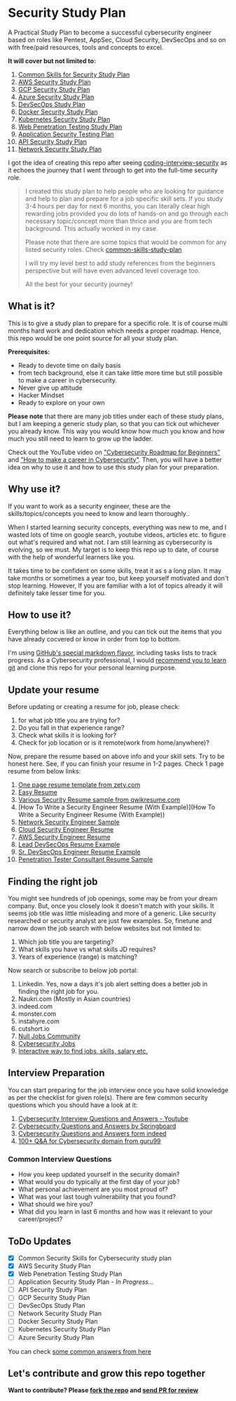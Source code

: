 # Security Study Plan

A Practical Study Plan to become a successful cybersecurity engineer based on roles like Pentest, AppSec, Cloud Security, DevSecOps and so on with free/paid resources, tools and concepts to excel.

**It will cover but not limited to:**

1. [Common Skills for Security Study Plan](common-skills-study-plan.md)
2. [AWS Security Study Plan](aws-security-study-plan.md)
3. [GCP Security Study Plan](gcp-security-study-plan.md)
4. [Azure Security Study Plan](azure-security-study-plan.md)
5. [DevSecOps Study Plan](devsecops-study-plan.md)
6. [Docker Security Study Plan](docker-security-study-plan.md)
7. [Kubernetes Security Study Plan](kubernetes-security-study-plan.md)
8. [Web Penetration Testing Study Plan](web-pentest-study-plan.md)
9. [Application Security Testing Plan](application-security-study-plan.md)
10. [API Security Study Plan](api-security-study-plan.md)
11. [Network Security Study Plan](network-security-study-plan.md)

I got the idea of creating this repo after seeing [coding-interview-security](https://github.com/jwasham/coding-interview-university) as it echoes the journey that I went through to get into the full-time security role.

>I created this study plan to help people who are looking for guidance and help to plan and prepare for a job specific skill sets.
If you study 3-4 hours per day for next 6 months, you can literally clear high rewarding jobs provided you do lots of hands-on and go through each necessary topic/concept more than thrice and you are from tech background. This actually worked in my case.
>
>Please note that there are some topics that would be common for any listed security roles. Check [common-skills-study-plan](common-skills-study-plan.md)
>
>I will try my level best to add study references from the beginners perspective but will have even advanced level coverage too.
>
>All the best for your security journey!


## What is it?
This is to give a study plan to prepare for a specific role. It is of course multi months hard work and dedication which needs a proper roadmap. 
Hence, this repo would be one point source for all your study plan.

**Prerequisites:**
- Ready to devote time on daily basis
- from tech background, else it can take little more time but still possible to make a career in cybersecurity.
- Never give up attitude
- Hacker Mindset
- Ready to explore on your own

**Please note** that there are many job titles under each of these study plans, but I am keeping a generic study plan, so that you can tick out whichever you already know. This way you would know how much you know and how much you still need to learn to grow up the ladder.

Check out the YouTube video on ["Cybersecurity Roadmap for Beginners"](https://www.youtube.com/watch?v=-qklv1WXdmo) and ["How to make a career in Cybersecurity"](https://www.youtube.com/watch?v=TPoI1vwcdxo&list=PLRTsCutScZnzN66sG_X9GyJFt-kkKoksi&index=5).
Then, you will have a better idea on why to use it and how to use this study plan for your preparation.

## Why use it?
If you want to work as a security engineer, these are the skills/topics/concepts you need to know and learn thoroughly..

When I started learning security concepts, everything was new to me, and I wasted lots of time on google search, youtube videos, articles etc. to figure out what's required and what not.
I am still learning as cybersecurity is evolving, so we must. My target is to keep this repo up to date, of course with the help of wonderful learners like you.

It takes time to be confident on some skills, treat it as s a long plan. It may take months or sometimes a year too, but keep yourself motivated and don't stop learning. 
However, If you are familiar with a lot of topics already it will definitely take lesser time for you.

## How to use it?
Everything below is like an outline, and you can tick out the items that you have already cocvered or know in order from top to bottom.

I'm using [GitHub's special markdown flavor](https://guides.github.com/features/mastering-markdown/#GitHub-flavored-markdown), including tasks lists to track progress.
As a Cybersecurity professional, I would [recommend you to learn git](https://www.udemy.com/course/git-basics-for-everyone) and clone this repo for your personal learning purpose.

## Update your resume
Before updating or creating a resume for job, please check:
1. for what job title you are trying for?
2. Do you fall in that experience range?
3. Check what skills it is looking for?
4. Check for job location or is it remote(work from home/anywhere)?

Now, prepare the resume based on above info and your skill sets. Try to be honest here.
See, if you can finish your resume in 1-2 pages. Check 1 page resume from below links:
1. [One page resume template from zety.com](https://zety.com/blog/one-page-resume-templates)
2. [Easy Resume](https://www.easyresume.io/)
3. [Various Security Resume sample from qwikresume.com](https://www.qwikresume.com/resume-samples/security-engineer/)
4. [How To Write a Security Engineer Resume (With Example)](How To Write a Security Engineer Resume (With Example))
5. [Network Security Engineer Sample](https://enhancv.com/resume-examples/network-security-engineer/)
6. [Cloud Security Engineer Resume](https://www.hireitpeople.com/resume-database/68-network-and-systems-administrators-resumes/138883-cloud-security-engineer-resume)
7. [AWS Security Engineer Resume](https://www.livecareer.com/resume-search/r/aws-solutions-architect-cloud-security-engineer-dfe9b3bd87d04311bcb32119da547271)
8. [Lead DevSecOps Resume Example](https://www.livecareer.com/resume-search/r/lead-devsecops-engineer-53a226a3bebc4987af0dea7ce0c6740b)
9. [Sr. DevSecOps Engineer Resume Example](https://www.livecareer.com/resume-search/r/sr-devsecops-engineer-81ad059140cf43fda69e77d614d65685)
10. [Penetration Tester Consultant Resume Sample](https://www.livecareer.com/resume-search/r/penetration-tester-consultant-25926a15cbac482883f8d00d26da0d86)

## Finding the right job
You might see hundreds of job openings, some may be from your dream company. But, once you closely look it doesn't match with your skills. It seems job title was little misleading and more of a generic. Like security researched or security analyst are just few examples.
So, finetune and narrow down the job search with below websites but not limited to:
1. Which job title you are targeting?
2. What skills you have vs what skills JD requires?
3. Years of experience (range) is matching?

Now search or subscribe to below job portal:
1. Linkedin. Yes, now a days it's job alert setting does a better job in finding the right job for you.
2. Naukri.com (Mostly in Asian countries)
3. indeed.com
4. monster.com
5. instahyre.com
6. cutshort.io
7. [Null Jobs Community](https://jobs.null.community/)
8. [Cybersecurity Jobs](https://www.cybersecurityjobs.com/)
9. [Interactive way to find jobs, skills, salary etc.](https://www.cyberseek.org/pathway.html)

## Interview Preparation
You can start preparing for the job interview once you have solid knowledge as per the checklist for given role(s). There are few common security questions which you should have a look at it:
1. [Cybersecurity Interview Questions and Answers - Youtube](https://www.youtube.com/watch?v=q5pQ_YtJWpA)
2. [Cybersecurity Questions and Answers by Springboard](https://www.springboard.com/blog/cybersecurity/25-cybersecurity-job-interview-questions-and-answers/)
3. [Cybersecurity Questions and Answers form indeed](https://in.indeed.com/career-advice/interviewing/cyber-security-interview-questions)
4. [100+ Q&A for Cybersecurity domain from guru99](https://www.guru99.com/cyber-security-interview-questions.html)

### Common Interview Questions
* How you keep updated yourself in the security domain?
* What would you do typically at the first day of your job? 
* What personal achievement are you most proud of?
* What was your last tough vulnerability that you found?
* What should we hire you?
* What did you learn in last 6 months and how was it relevant to your career/project?

## ToDo Updates
- [x] Common Security Skills for Cybersecurity study plan
- [x] AWS Security Study Plan
- [x] Web Penetration Testing Study Plan
- [ ] Application Security Study Plan - *In Progress...*
- [ ] API Security Study Plan
- [ ] GCP Security Study Plan
- [ ] DevSecOps Study Plan
- [ ] Network Security Study Plan
- [ ] Docker Security Study Plan
- [ ] Kubernetes Security Study Plan
- [ ] Azure Security Study Plan

You can check [some common answers from here](https://ayedot.com/119/MiniBlog/General-Interview-Questions-and-their-Answers-for-Tech-Jobs)

## Let's contribute and grow this repo together
**Want to contribute? Please [fork the repo](https://github.com/jassics/security-study-plan/fork) and [send PR for review](https://github.com/jassics/security-study-plan/pulls)**